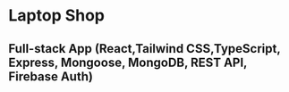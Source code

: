 # Laptop Shop

## Full-stack App (React,Tailwind CSS,TypeScript, Express, Mongoose, MongoDB, REST API, Firebase Auth)
